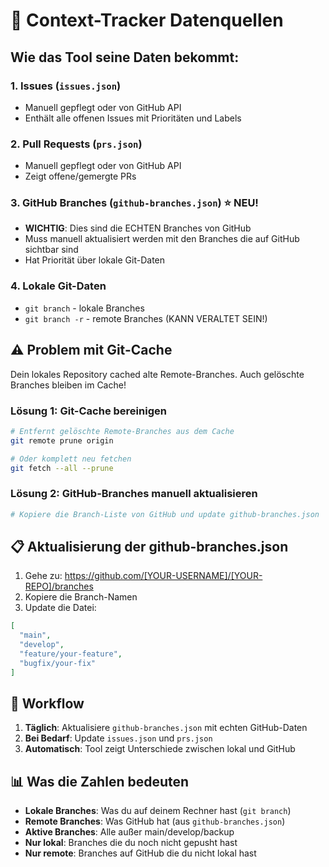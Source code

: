 # 🎯 Context-Tracker Datenquellen

## Wie das Tool seine Daten bekommt:

### 1. **Issues** (`issues.json`)
- Manuell gepflegt oder von GitHub API
- Enthält alle offenen Issues mit Prioritäten und Labels

### 2. **Pull Requests** (`prs.json`)
- Manuell gepflegt oder von GitHub API
- Zeigt offene/gemergte PRs

### 3. **GitHub Branches** (`github-branches.json`) ⭐ NEU!
- **WICHTIG**: Dies sind die ECHTEN Branches von GitHub
- Muss manuell aktualisiert werden mit den Branches die auf GitHub sichtbar sind
- Hat Priorität über lokale Git-Daten

### 4. **Lokale Git-Daten**
- `git branch` - lokale Branches
- `git branch -r` - remote Branches (KANN VERALTET SEIN!)

## ⚠️ Problem mit Git-Cache

Dein lokales Repository cached alte Remote-Branches. Auch gelöschte Branches bleiben im Cache!

### Lösung 1: Git-Cache bereinigen
```bash
# Entfernt gelöschte Remote-Branches aus dem Cache
git remote prune origin

# Oder komplett neu fetchen
git fetch --all --prune
```

### Lösung 2: GitHub-Branches manuell aktualisieren
```bash
# Kopiere die Branch-Liste von GitHub und update github-branches.json
```

## 📋 Aktualisierung der github-branches.json

1. Gehe zu: https://github.com/[YOUR-USERNAME]/[YOUR-REPO]/branches
2. Kopiere die Branch-Namen
3. Update die Datei:

```json
[
  "main",
  "develop",
  "feature/your-feature",
  "bugfix/your-fix"
]
```

## 🔄 Workflow

1. **Täglich**: Aktualisiere `github-branches.json` mit echten GitHub-Daten
2. **Bei Bedarf**: Update `issues.json` und `prs.json`
3. **Automatisch**: Tool zeigt Unterschiede zwischen lokal und GitHub

## 📊 Was die Zahlen bedeuten

- **Lokale Branches**: Was du auf deinem Rechner hast (`git branch`)
- **Remote Branches**: Was GitHub hat (aus `github-branches.json`)
- **Aktive Branches**: Alle außer main/develop/backup
- **Nur lokal**: Branches die du noch nicht gepusht hast
- **Nur remote**: Branches auf GitHub die du nicht lokal hast

